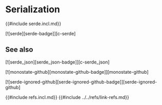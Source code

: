 # Serialization

{{#include serde.incl.md}}

[![serde][serde-badge]][c-serde]

## See also

[![serde_json][serde_json-badge]][c-serde_json]

[![monostate-github][monostate-github-badge]][monostate-github]

[![serde-ignored-github][serde-ignored-github-badge]][serde-ignored-github]

{{#include refs.incl.md}}
{{#include ../../refs/link-refs.md}}
